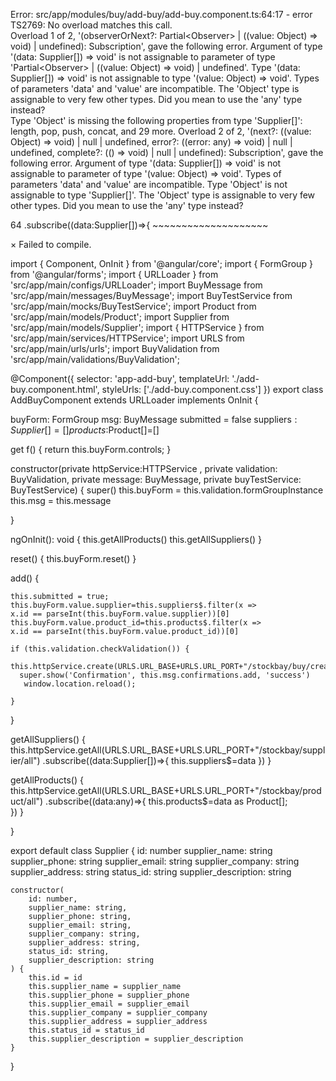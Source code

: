 Error: src/app/modules/buy/add-buy/add-buy.component.ts:64:17 - error TS2769: No overload matches this call.      
  Overload 1 of 2, '(observerOrNext?: Partial<Observer<Object>> | ((value: Object) => void) | undefined): Subscription', gave the following error.
    Argument of type '(data: Supplier[]) => void' is not assignable to parameter of type 'Partial<Observer<Object>> | ((value: Object) => void) | undefined'.
      Type '(data: Supplier[]) => void' is not assignable to type '(value: Object) => void'.
        Types of parameters 'data' and 'value' are incompatible.
          The 'Object' type is assignable to very few other types. Did you mean to use the 'any' type instead?    
            Type 'Object' is missing the following properties from type 'Supplier[]': length, pop, push, concat, and 29 more.
  Overload 2 of 2, '(next?: ((value: Object) => void) | null | undefined, error?: ((error: any) => void) | null | 
undefined, complete?: (() => void) | null | undefined): Subscription', gave the following error.
    Argument of type '(data: Supplier[]) => void' is not assignable to parameter of type '(value: Object) => void'.
      Types of parameters 'data' and 'value' are incompatible.
        Type 'Object' is not assignable to type 'Supplier[]'.
          The 'Object' type is assignable to very few other types. Did you mean to use the 'any' type instead?    

64      .subscribe((data:Supplier[])=>{
                   ~~~~~~~~~~~~~~~~~~~~





× Failed to compile.


import { Component, OnInit } from '@angular/core';
import { FormGroup } from '@angular/forms';
import { URLLoader } from 'src/app/main/configs/URLLoader';
import BuyMessage from 'src/app/main/messages/BuyMessage';
import BuyTestService from 'src/app/main/mocks/BuyTestService';
import Product from 'src/app/main/models/Product';
import Supplier from 'src/app/main/models/Supplier';
import { HTTPService } from 'src/app/main/services/HTTPService';
import URLS from 'src/app/main/urls/urls';
import BuyValidation from 'src/app/main/validations/BuyValidation';

@Component({
  selector: 'app-add-buy',
  templateUrl: './add-buy.component.html',
  styleUrls: ['./add-buy.component.css']
})
export class AddBuyComponent extends URLLoader implements OnInit {

  buyForm: FormGroup
  msg: BuyMessage
  submitted = false
  suppliers$:Supplier[]=[]
  products$:Product[]=[]

  get f() { return this.buyForm.controls; }

  constructor(private httpService:HTTPService ,
    private validation: BuyValidation, 
    private message: BuyMessage, 
    private buyTestService: BuyTestService) {
    super()
    this.buyForm = this.validation.formGroupInstance
    this.msg = this.message

  }

  ngOnInit(): void {
    this.getAllProducts()
    this.getAllSuppliers()
  }

  reset() {
    this.buyForm.reset()
  }

  add() {
    
    this.submitted = true;
    this.buyForm.value.supplier=this.suppliers$.filter(x => 
    x.id == parseInt(this.buyForm.value.supplier))[0]
    this.buyForm.value.product_id=this.products$.filter(x => 
    x.id == parseInt(this.buyForm.value.product_id))[0]

    if (this.validation.checkValidation()) {
      this.httpService.create(URLS.URL_BASE+URLS.URL_PORT+"/stockbay/buy/create",this.buyForm.value)    
      super.show('Confirmation', this.msg.confirmations.add, 'success')
       window.location.reload();
     
    }
  }

  getAllSuppliers() {
     this.httpService.getAll(URLS.URL_BASE+URLS.URL_PORT+"/stockbay/supplier/all")
     .subscribe((data:Supplier[])=>{
       this.suppliers$=data
     })
  }


  getAllProducts() {
     this.httpService.getAll(URLS.URL_BASE+URLS.URL_PORT+"/stockbay/product/all")
     .subscribe((data:any)=>{
       this.products$=data as Product[];   
     })
  }

}


export default class Supplier {
    id: number
    supplier_name: string
    supplier_phone: string
    supplier_email: string
    supplier_company: string
    supplier_address: string
    status_id: string
    supplier_description: string


    constructor(
        id: number,
        supplier_name: string,
        supplier_phone: string,
        supplier_email: string,
        supplier_company: string,
        supplier_address: string,
        status_id: string,
        supplier_description: string
    ) {
        this.id = id
        this.supplier_name = supplier_name
        this.supplier_phone = supplier_phone
        this.supplier_email = supplier_email
        this.supplier_company = supplier_company
        this.supplier_address = supplier_address
        this.status_id = status_id
        this.supplier_description = supplier_description
    }

}
